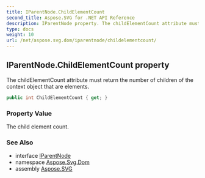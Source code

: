 ```yaml
---
title: IParentNode.ChildElementCount
second_title: Aspose.SVG for .NET API Reference
description: IParentNode property. The childElementCount attribute must return the number of children of the context object that are elements
type: docs
weight: 10
url: /net/aspose.svg.dom/iparentnode/childelementcount/
---
```

## IParentNode.ChildElementCount property

The childElementCount attribute must return the number of children of the context object that are elements.

```csharp
public int ChildElementCount { get; }
```

### Property Value

The child element count.

### See Also

* interface [IParentNode](../)
* namespace [Aspose.Svg.Dom](../../iparentnode/)
* assembly [Aspose.SVG](../../../)
